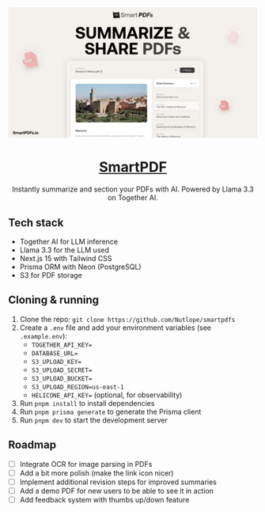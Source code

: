 <a href="https://github.com/Nutlope/smartpdfs">
  <img alt="SmartPDF" src="./public/og.jpg">
  <h1 align="center">SmartPDF</h1>
</a>

<p align="center">
  Instantly summarize and section your PDFs with AI. Powered by Llama 3.3 on Together AI.
</p>

## Tech stack

- Together AI for LLM inference
- Llama 3.3 for the LLM used
- Next.js 15 with Tailwind CSS
- Prisma ORM with Neon (PostgreSQL)
- S3 for PDF storage

## Cloning & running

1. Clone the repo: `git clone https://github.com/Nutlope/smartpdfs`
2. Create a `.env` file and add your environment variables (see `.example.env`):
   - `TOGETHER_API_KEY=`
   - `DATABASE_URL=`
   - `S3_UPLOAD_KEY=`
   - `S3_UPLOAD_SECRET=`
   - `S3_UPLOAD_BUCKET=`
   - `S3_UPLOAD_REGION=us-east-1`
   - `HELICONE_API_KEY=` (optional, for observability)
3. Run `pnpm install` to install dependencies
4. Run `pnpm prisma generate` to generate the Prisma client
5. Run `pnpm dev` to start the development server

## Roadmap

- [ ] Integrate OCR for image parsing in PDFs
- [ ] Add a bit more polish (make the link icon nicer)
- [ ] Implement additional revision steps for improved summaries
- [ ] Add a demo PDF for new users to be able to see it in action
- [ ] Add feedback system with thumbs up/down feature
